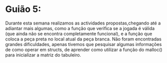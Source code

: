 # Guião 5:

Durante esta semana realizamos as actividades propostas,chegando até a adiantar mais algumas, como a função que verifica se a jogada é válida (que ainda não se encontra completamente funcional),
e a função que coloca a peça preta no local atual da peça branca.
Não foram encontradas grandes dificuldades, apenas tivemos que pesquisar algumas informações de como operar em structs, de aprender como utilizar a função do malloc() para inicializar a matriz do tabuleiro.

